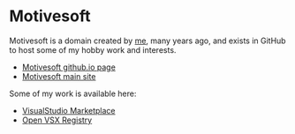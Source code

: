 # Motivesoft

Motivesoft is a domain created by [me](https://github.com/orgs/Motivesoft/people/ianabrown), many years ago, and exists in GitHub to host some of my hobby work and interests. 

* [Motivesoft github.io page](https://motivesoft.github.io/)
* [Motivesoft main site](https://motivesoft.co.uk)

Some of my work is available here:
* [VisualStudio Marketplace](https://marketplace.visualstudio.com/publishers/motivesoft)
* [Open VSX Registry](https://open-vsx.org/namespace/motivesoft)
